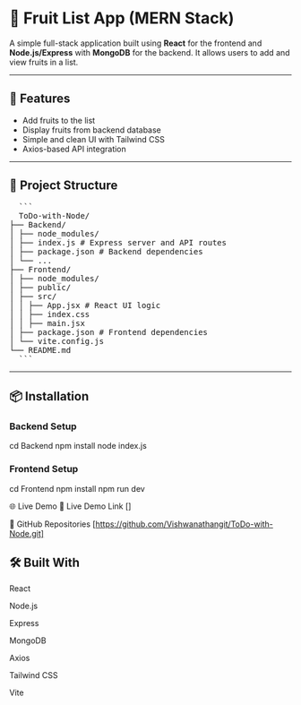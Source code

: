 # 🍇 Fruit List App (MERN Stack)

A simple full-stack application built using **React** for the frontend and **Node.js/Express** with **MongoDB** for the backend. It allows users to add and view fruits in a list.

---

## 🚀 Features

- Add fruits to the list
- Display fruits from backend database
- Simple and clean UI with Tailwind CSS
- Axios-based API integration

---

## 🔧 Project Structure

<pre>
  ```
  ToDo-with-Node/
├── Backend/
│ ├── node_modules/
│ ├── index.js # Express server and API routes
│ ├── package.json # Backend dependencies
│ └── ...
├── Frontend/
│ ├── node_modules/
│ ├── public/
│ ├── src/
│ │ ├── App.jsx # React UI logic
│ │ ├── index.css
│ │ ├── main.jsx
│ ├── package.json # Frontend dependencies
│ └── vite.config.js
└── README.md
  ```
</pre>


---

## 📦 Installation

### Backend Setup
cd Backend
npm install
node index.js

### Frontend Setup
cd Frontend
npm install
npm run dev

🌐 Live Demo
🔗 Live Demo Link []

📁 GitHub Repositories
[https://github.com/Vishwanathangit/ToDo-with-Node.git]

## 🛠️ Built With
React

Node.js

Express

MongoDB

Axios

Tailwind CSS

Vite
